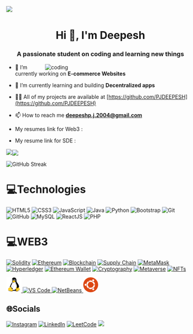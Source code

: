 <h1>
  <a href = "https://github.com/PJDEEPESH/PJDEEPESH/blob/main/README.md">
    
<img align="center" src="https://readme-typing-svg.herokuapp.com?color=62F7F3&size=25&lines=Welcome+to+My+GitHub+Profile!">   </a>
</h1>
<h1 align="center">Hi 👋, I'm Deepesh</h1>

<h3 align="center">A passionate student on coding and learning new things</h3>

<img align="right" alt="coding" width="400" src="https://user-images.githubusercontent.com/55389276/140866485-8fb1c876-9a8f-4d6a-98dc-08c4981eaf70.gif"/>

- 🌱 I’m currently working on  **E-commerce Websites**

- 🌱 I’m currently learning and building  **Decentralized apps**

- 👨‍💻 All of my projects are available at [https://github.com/PJDEEPESH](https://github.com/PJDEEPESH)

- 📫 How to reach me **deepeshp.j.2004@gmail.com**

- My resumes link for Web3 :
- My resume link for SDE : 


<p align="right">
  <img align="left" src="https://github-readme-stats.vercel.app/api?username=PJDEEPESH&show_icons=true&include_all_commits=true&bg_color=151515&title_color=ffff&text_color=fff9&icon_color=52CB61" />
</p>

<img align="center" src="https://github-readme-stats.vercel.app/api/top-langs/?username=PJDEEPESH&bg_color=151515&title_color=ffff&text_color=fff9&layout=compact" />

<br>


![GitHub Streak](http://github-readme-streak-stats.herokuapp.com/?user=PJDEEPESH&theme=dark)

# 💻Technologies
![HTML5](https://img.shields.io/badge/html5-%23E34F26.svg?style=for-the-badge&logo=html5&logoColor=white) ![CSS3](https://img.shields.io/badge/css3-%231572B6.svg?style=for-the-badge&logo=css3&logoColor=white) ![JavaScript](https://img.shields.io/badge/javascript-%23323330.svg?style=for-the-badge&logo=javascript&logoColor=%23F7DF1E) ![Java](https://img.shields.io/badge/java-%23ED8B00.svg?style=for-the-badge&logo=java&logoColor=white) ![Python](https://img.shields.io/badge/python-3670A0?style=for-the-badge&logo=python&logoColor=ffdd54) ![Bootstrap](https://img.shields.io/badge/bootstrap-%23563D7C.svg?style=for-the-badge&logo=bootstrap&logoColor=white) ![Git](https://img.shields.io/badge/git-%23F05033.svg?style=for-the-badge&logo=git&logoColor=white) ![GitHub](https://img.shields.io/badge/github-%23121011.svg?style=for-the-badge&logo=github&logoColor=white) ![MySQL](https://img.shields.io/badge/mysql-%2300f.svg?style=for-the-badge&logo=mysql&logoColor=white) ![ReactJS](https://img.shields.io/badge/react-%2361DAFB.svg?style=for-the-badge&logo=react&logoColor=white) ![PHP](https://img.shields.io/badge/php-%23777BB4.svg?style=for-the-badge&logo=php&logoColor=white) 

# 💻WEB3
[![Solidity](https://img.shields.io/badge/Solidity-%23339933.svg?style=for-the-badge&logo=solidity&logoColor=white)](https://soliditylang.org/) 
[![Ethereum](https://img.shields.io/badge/Ethereum-%23646BD4.svg?style=for-the-badge&logo=ethereum&logoColor=white)](https://ethereum.org/) 
[![Blockchain](https://img.shields.io/badge/Blockchain-%235665A4.svg?style=for-the-badge&logo=blockchain.com&logoColor=white)](https://www.blockchain.com/) 
[![Supply Chain](https://img.shields.io/badge/Supply_Chain-%234BAF4F.svg?style=for-the-badge&logo=supplychain.com&logoColor=white)](https://www.example.com/) 
[![MetaMask](https://img.shields.io/badge/MetaMask-%xF2C94C.svg?style=for-the-badge&logo=metamask&logoColor=white)](https://metamask.io/)
[![Hyperledger](https://img.shields.io/badge/Hyperledger-%x2F313131.svg?style=for-the-badge&logo=hyperledger&logoColor=white)](https://www.hyperledger.org/)
[![Ethereum Wallet](https://img.shields.io/badge/Ethereum_Wallet-%233C3C3D.svg?style=for-the-badge&logo=ethereum&logoColor=white)](https://ethereum.org/)
[![Cryptography](https://img.shields.io/badge/Cryptography-%23121011.svg?style=for-the-badge&logo=cryptography&logoColor=white)](https://en.wikipedia.org/wiki/Cryptography)
[![Metaverse](https://img.shields.io/badge/Metaverse-%23000000.svg?style=for-the-badge)](https://en.wikipedia.org/wiki/Metaverse)
[![NFTs](https://img.shields.io/badge/NFTs-%23FF5733.svg?style=for-the-badge)](https://en.wikipedia.org/wiki/Non-fungible_token)

<a href="https://www.google.com/url?sa=t&source=web&rct=j&opi=89978449&url=https://www.linux.org/&ved=2ahUKEwiG44mDldaFAxUxxzgGHbJ5BFMQFnoECEIQAQ&usg=AOvVaw0OoiTmQ34Do398976duTL0" target="_blank">
  <img height="40" src="https://raw.githubusercontent.com/devicons/devicon/master/icons/linux/linux-original.svg" alt="Linux">
</a>
<a href="https://code.visualstudio.com/" target="_blank">
  <img height="40" src="https://upload.wikimedia.org/wikipedia/commons/thumb/9/9a/Visual_Studio_Code_1.35_icon.svg/1200px-Visual_Studio_Code_1.35_icon.svg.png" alt="VS Code">
</a>
<a href="https://netbeans.apache.org/" target="_blank">
  <img height="40" src="https://logos-download.com/wp-content/uploads/2020/07/NetBeans_Logo.png" alt="NetBeans">
</a>
<img height="40" width="40" src="https://raw.githubusercontent.com/github/explore/80688e429a7d4ef2fca1e82350fe8e3517d3494d/topics/ubuntu/ubuntu.png" alt="Ubuntu">

## 🌐Socials
[![Instagram](https://img.shields.io/badge/Instagram-%23E4405F.svg?logo=Instagram&logoColor=white)](https://www.instagram.com/deepu_deepesh_?igsh=anQ3emZ4ZmNod3cx) 
[![LinkedIn](https://img.shields.io/badge/LinkedIn-%230077B5.svg?logo=linkedin&logoColor=white)](https://www.linkedin.com/in/p-j-deepesh-27546a20b?lipi=urn%3Ali%3Apage%3Ad_flagship3_profile_view_base_contact_details%3BXpO0R2rRQmmlCfNMG7iaAw%3D%3D) 
[![LeetCode](https://img.shields.io/badge/LeetCode-000000?style=for-the-badge&logo=LeetCode&logoColor=#d16c06)](https://leetcode.com/u/PJDeepesh/)
<img src="https://komarev.com/ghpvc/?username=PJDEEPESH" width=160px/>





